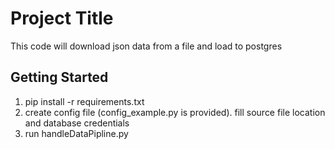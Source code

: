 # Project Title

This code will download json data from a file and load to postgres

## Getting Started

1. pip install -r requirements.txt
2. create config file (config_example.py is provided). fill source file location and database credentials
3. run handleDataPipline.py

